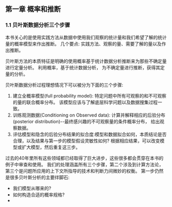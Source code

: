 ## 第一章 概率和推断

### 1.1 贝叶斯数据分析三个步骤

  本书关心的是使用实践方法从数据中使用我们观察的统计量和我们希望了解的统计量的概率模型来作出推断。 几个要点: 实践方法、观察的量、需要了解的量以及作出推断。
  
  贝叶斯方法的本质特征是明确的使用概率基于统计数据分析推断来为那些不确定量进行定量分析。 利用概率，基于统计数据分析， 为不确定量进行推断，获得其定量的分析。
  
  贝叶斯数据分析过程理想情况下可以被分为下面的三个步骤:
  
  1. 建立全概率模型(full probability model): 特定问题中所有可观察的和不可观察的量的联合概率分布。 该模型应该与了解底层科学问题以及数据搜集过程一致。
  2. 训练观测数据(Conditioning on Observed data): 计算并解释相应的后验分布(posterior distribution)--最终感兴趣的不可观察量的条件概率分布， 给出观察数据。
  3. 评估模型和隐含的后验分布结果的拟合度:模型和数据拟合如何，本质结论是否合理，以及结果与第一步的模型假设灵敏性如何? 根据相应结果，可以改变模型或扩大模型，然后重复这三步。
  
  过去的40年里所有这些领域都已经取得了巨大进步，这些很多都会贯穿在本书的例子中审查和使用。 我们的处理涵盖所有三个步骤，第二个涉及到计算方法论，第三个是问题所应用的上下文所指导的技术和判断力间微妙的权衡。 第一步仍然是很多贝叶斯分析的主要绊脚石: 
  * 我们模型从哪来的? 
  * 如何构造合适的概率规格?
  * 
